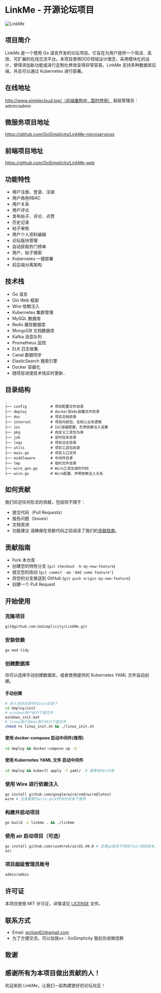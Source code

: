 # LinkMe - 开源论坛项目

![LinkMe](https://socialify.git.ci/wangzijian2002/LinkMe/image?description=1&font=Source%20Code%20Pro&forks=1&issues=1&language=1&logo=https%3A%2F%2Fgithub.com%2Fwangzijian2002%2FLinkMe%2Fassets%2F71474660%2F22ef2063-ab82-481f-898f-29d95fa70236&name=1&pattern=Solid&pulls=1&stargazers=1&theme=Dark)

## 项目简介
LinkMe 是一个使用 Go 语言开发的论坛项目。它旨在为用户提供一个简洁、高效、可扩展的在线交流平台。本项目使用DDD领域设计理念，采用模块化的设计，使得添加新功能或进行定制化修改变得非常容易。LinkMe 支持多种数据库后端，并且可以通过 Kubernetes 进行部署。

## 在线地址
http://www.simplecloud.top/（前端重构中...暂时停用）
超级管理员：admin/admin

## 微服务项目地址
https://github.com/GoSimplicity/LinkMe-microservices

## 前端项目地址
https://github.com/GoSimplicity/LinkMe-web

## 功能特性
- 用户注册、登录、注销
- 用户角色RBAC
- 用户关系
- 用户评论
- 发布帖子、评论、点赞
- 历史记录
- 帖子审核
- 用户个人资料编辑
- 论坛版块管理
- 自动获取热门榜单
- 用户、帖子搜索
- Kubernetes 一键部署
- 前后端分离架构
## 技术栈
- Go 语言
- Gin Web 框架
- Wire 依赖注入
- Kubernetes 集群管理
- MySQL 数据库
- Redis 缓存数据库
- MongoDB 文档数据库
- Kafka 消息队列
- Prometheus 监控
- ELK 日志收集
- Canal 数据同步
- ElasticSearch 搜索引擎
- Docker 容器化
- 随项目进度技术栈实时更新..
## 目录结构
```
.
├── config           # 项目配置文件目录
├── deploy           # docker及k8s部署文件目录
├── doc              # 项目文档目录
├── internal         # 项目内部包，含核心业务逻辑
├── ioc              # IoC容器配置，负责依赖注入设置
├── pkg              # 自定义工具包与库
├── job              # 定时任务目录
├── logs             # 项目日志目录
├── utils            # 项目工具包目录
├── main.go          # 项目入口文件
├── middleware       # 中间件目录
├── tmp              # 临时文件目录
├── wire_gen.go      # Wire工具生成的代码
├── wire.go          # Wire配置，声明依赖注入关系
```
## 如何贡献
我们欢迎任何形式的贡献，包括但不限于：
- 提交代码（Pull Requests）
- 报告问题（Issues）
- 文档改进
- 功能建议
  请确保在贡献代码之前阅读了我们的[贡献指南](#贡献指南)。
## 贡献指南
- Fork 本仓库
- 创建您的特性分支 (`git checkout -b my-new-feature`)
- 提交您的改动 (`git commit -am 'Add some feature'`)
- 将您的分支推送到 GitHub (`git push origin my-new-feature`)
- 创建一个 Pull Request
## 开始使用
### 克隆项目
```bash
git@github.com:GoSimplicity/LinkMe.git
```
### 安装依赖
```bash
go mod tidy
```
### 创建数据库
你可以选择手动创建数据库，或者使用提供的 Kubernetes YAML 文件自动创建。
#### 手动创建
```bash
# 进入项目目录中的init目录下
cd deploy/init
# windows用户执行下面文件
windows_init.bat
# linux用户及mac用户执行下面文件
chmod +x linux_init.sh && ./linux_init.sh
```
#### 使用 docker-compose 启动中间件(推荐)
```bash
cd deploy && docker-compose up -d
```
#### 使用 Kubernetes YAML 文件 启动中间件
```bash
cd deploy && kubectl apply -f yaml/  # 需要有k8s环境
```
### 使用 Wire 进行依赖注入
```bash
go install github.com/google/wire/cmd/wire@latest
wire # 注意需要在wire.go文件所在目录下使用
```
### 构建并启动项目
```bash
go build -o linkme . && ./linkme
```
### 使用 air 启动项目（可选）
```bash
go install github.com/cosmtrek/air@1.49.0 # 注意go版本不得低于air指定版本，本项目使用golang版本为1.22
air
```
### 项目超级管理员账号
```bash
admin/admin
```
## 许可证
本项目使用 MIT 许可证，详情请见 [LICENSE](./LICENSE) 文件。
## 联系方式
- Email: [wzijian62@gmail.com](mailto:wzijian62@gmail.com)
- 为了方便交流，可以加我vx：GoSimplicity 我拉你进微信群
## 致谢
感谢所有为本项目做出贡献的人！
---
欢迎来到 LinkMe，让我们一起构建更好的论坛社区！
